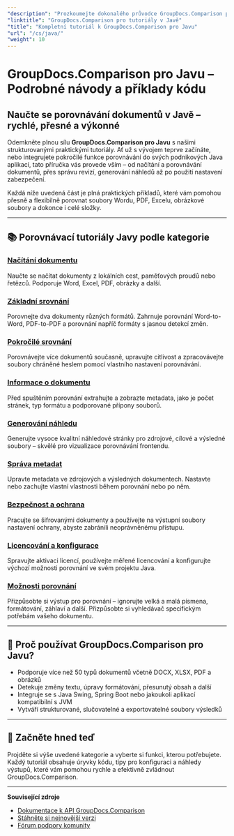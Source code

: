 ```yaml
---
"description": "Prozkoumejte dokonalého průvodce GroupDocs.Comparison pro Javu s kategorizovanými tutoriály, které zahrnují porovnávání dokumentů, sledování změn, metadata a další."
"linktitle": "GroupDocs.Comparison pro tutoriály v Javě"
"title": "Kompletní tutoriál k GroupDocs.Comparison pro Javu"
"url": "/cs/java/"
"weight": 10
---
```


# GroupDocs.Comparison pro Javu – Podrobné návody a příklady kódu

## Naučte se porovnávání dokumentů v Javě – rychlé, přesné a výkonné

Odemkněte plnou sílu **GroupDocs.Comparison pro Javu** s našimi strukturovanými praktickými tutoriály. Ať už s vývojem teprve začínáte, nebo integrujete pokročilé funkce porovnávání do svých podnikových Java aplikací, tato příručka vás provede vším – od načítání a porovnávání dokumentů, přes správu revizí, generování náhledů až po použití nastavení zabezpečení.

Každá níže uvedená část je plná praktických příkladů, které vám pomohou přesně a flexibilně porovnat soubory Wordu, PDF, Excelu, obrázkové soubory a dokonce i celé složky.

---

## 📚 Porovnávací tutoriály Javy podle kategorie

### [Načítání dokumentu](./document-loading)
Naučte se načítat dokumenty z lokálních cest, paměťových proudů nebo řetězců. Podporuje Word, Excel, PDF, obrázky a další.

### [Základní srovnání](./basic-comparison)
Porovnejte dva dokumenty různých formátů. Zahrnuje porovnání Word-to-Word, PDF-to-PDF a porovnání napříč formáty s jasnou detekcí změn.

### [Pokročilé srovnání](./advanced-comparison)
Porovnávejte více dokumentů současně, upravujte citlivost a zpracovávejte soubory chráněné heslem pomocí vlastního nastavení porovnávání.

### [Informace o dokumentu](./document-information)
Před spuštěním porovnání extrahujte a zobrazte metadata, jako je počet stránek, typ formátu a podporované přípony souborů.

### [Generování náhledu](./preview-generation)
Generujte vysoce kvalitní náhledové stránky pro zdrojové, cílové a výsledné soubory – skvělé pro vizualizace porovnávání frontendu.

### [Správa metadat](./metadata-management)
Upravte metadata ve zdrojových a výsledných dokumentech. Nastavte nebo zachujte vlastní vlastnosti během porovnání nebo po něm.

### [Bezpečnost a ochrana](./security-protection)
Pracujte se šifrovanými dokumenty a používejte na výstupní soubory nastavení ochrany, abyste zabránili neoprávněnému přístupu.

### [Licencování a konfigurace](./licensing-configuration)
Spravujte aktivaci licencí, používejte měřené licencování a konfigurujte výchozí možnosti porovnání ve svém projektu Java.

### [Možnosti porovnání](./comparison-options)
Přizpůsobte si výstup pro porovnání – ignorujte velká a malá písmena, formátování, záhlaví a další. Přizpůsobte si vyhledávač specifickým potřebám vašeho dokumentu.

---

## 🚀 Proč používat GroupDocs.Comparison pro Javu?

- Podporuje více než 50 typů dokumentů včetně DOCX, XLSX, PDF a obrázků  
- Detekuje změny textu, úpravy formátování, přesunutý obsah a další  
- Integruje se s Java Swing, Spring Boot nebo jakoukoli aplikací kompatibilní s JVM  
- Vytváří strukturované, slučovatelné a exportovatelné soubory výsledků  

---

## 🧠 Začněte hned teď

Projděte si výše uvedené kategorie a vyberte si funkci, kterou potřebujete. Každý tutoriál obsahuje úryvky kódu, tipy pro konfiguraci a náhledy výstupů, které vám pomohou rychle a efektivně zvládnout GroupDocs.Comparison.

---

**Související zdroje**  
- [Dokumentace k API GroupDocs.Comparison](https://references.groupdocs.com/comparison/java/)  
- [Stáhněte si nejnovější verzi](https://releases.groupdocs.com/comparison/java/)  
- [Fórum podpory komunity](https://forum.groupdocs.com/c/comparison/)